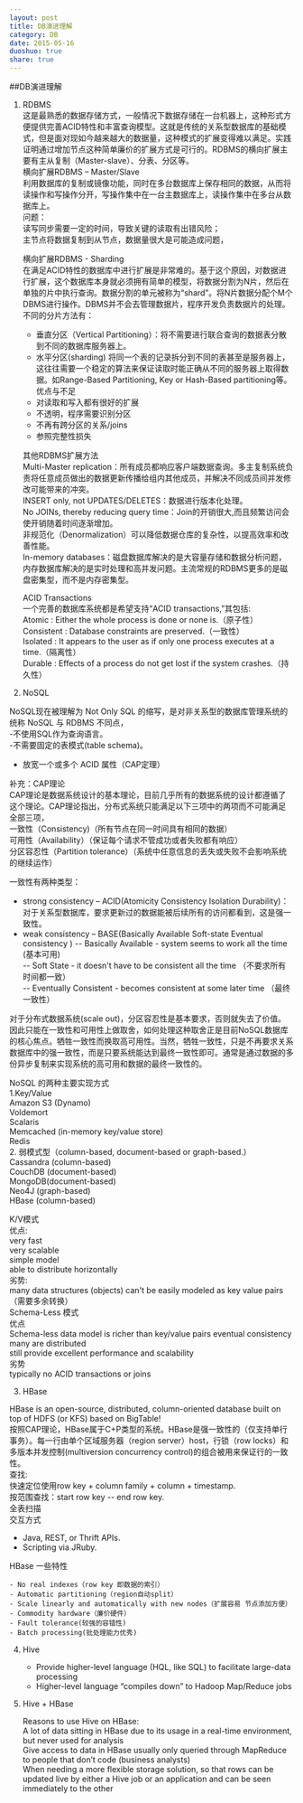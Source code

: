 ```yaml
---
layout: post
title: DB演进理解
category: DB
date: 2015-05-16
duoshuo: true
share: true
---
```

##DB演进理解

1. RDBMS  
这是最熟悉的数据存储方式，一般情况下数据存储在一台机器上，这种形式方便提供完善ACID特性和丰富查询模型。这就是传统的关系型数据库的基础模式，但是面对现如今越来越大的数据量，这种模式的扩展变得难以满足。实践证明通过增加节点这种简单廉价的扩展方式是可行的。RDBMS的横向扩展主要有主从复制（Master-slave）、分表、分区等。   
横向扩展RDBMS – Master/Slave   
利用数据库的复制或镜像功能，同时在多台数据库上保存相同的数据，从而将读操作和写操作分开，写操作集中在一台主数据库上，读操作集中在多台从数据库上。  
问题：  
读写同步需要一定的时间，导致关键的读取有出错风险；  
主节点将数据复制到从节点，数据量很大是可能造成问题，  

	横向扩展RDBMS - Sharding   
	在满足ACID特性的数据库中进行扩展是非常难的。基于这个原因，对数据进行扩展，这个数据库本身就必须拥有简单的模型，将数据分割为N片，然后在单独的片中执行查询。数据分割的单元被称为“shard”。将N片数据分配个M个DBMS进行操作。DBMS并不会去管理数据片，程序开发负责数据片的处理。
	不同的分片方法有：  
	- 垂直分区（Vertical Partitioning）：将不需要进行联合查询的数据表分散到不同的数据库服务器上。  
	- 水平分区(sharding) 将同一个表的记录拆分到不同的表甚至是服务器上，这往往需要一个稳定的算法来保证读取时能正确从不同的服务器上取得数据。如Range-Based Partitioning, Key or Hash-Based partitioning等。  
	优点与不足  
	- 对读取和写入都有很好的扩展  
	- 不透明，程序需要识别分区   
	- 不再有跨分区的关系/joins   
	- 参照完整性损失  
	
	其他RDBMS扩展方法   
	Multi-Master replication：所有成员都响应客户端数据查询。多主复制系统负责将任意成员做出的数据更新传播给组内其他成员，并解决不同成员间并发修改可能带来的冲突。  
	INSERT only, not UPDATES/DELETES：数据进行版本化处理。  
	No JOINs, thereby reducing query time：Join的开销很大,而且频繁访问会使开销随着时间逐渐增加。  
	非规范化（Denormalization）可以降低数据仓库的复杂性，以提高效率和改善性能。  
	In-memory databases：磁盘数据库解决的是大容量存储和数据分析问题，内存数据库解决的是实时处理和高并发问题。主流常规的RDBMS更多的是磁盘密集型，而不是内存密集型。  
	  
	ACID Transactions  
	一个完善的数据库系统都是希望支持“ACID transactions,”其包括:  
	Atomic : Either the whole process is done or none is.（原子性）  
	Consistent : Database constraints are preserved.（一致性）  
	Isolated : It appears to the user as if only one process executes at a time.（隔离性）  
	Durable : Effects of a process do not get lost if the system crashes.（持久性）  


2. NoSQL  

NoSQL现在被理解为 Not Only SQL 的缩写，是对非关系型的数据库管理系统的统称
NoSQL 与 RDBMS 不同点，  
-不使用SQL作为查询语言。  
-不需要固定的表模式(table schema)。  
- 放宽一个或多个 ACID 属性（CAP定理）  

补充：CAP理论  
CAP理论是数据系统设计的基本理论，目前几乎所有的数据系统的设计都遵循了这个理论。CAP理论指出，分布式系统只能满足以下三项中的两项而不可能满足全部三项，  
一致性（Consistency)（所有节点在同一时间具有相同的数据）  
可用性（Availability）（保证每个请求不管成功或者失败都有响应）  
分区容忍性（Partition tolerance）（系统中任意信息的丢失或失败不会影响系统的继续运作） 
 
一致性有两种类型：  
- strong consistency – ACID(Atomicity Consistency Isolation Durability)：对于关系型数据库，要求更新过的数据能被后续所有的访问都看到，这是强一致性。  
- weak consistency – BASE(Basically Available Soft-state Eventual consistency )
-- Basically Available - system seems to work all the time (基本可用)  
-- Soft State - it doesn't have to be consistent all the time （不要求所有时间都一致）  
-- Eventually Consistent - becomes consistent at some later time （最终一致性）  

对于分布式数据系统(scale out)，分区容忍性是基本要求，否则就失去了价值。因此只能在一致性和可用性上做取舍，如何处理这种取舍正是目前NoSQL数据库的核心焦点。牺牲一致性而换取高可用性。当然，牺牲一致性，只是不再要求关系数据库中的强一致性，而是只要系统能达到最终一致性即可。通常是通过数据的多份异步复制来实现系统的高可用和数据的最终一致性的。  
  
  
NoSQL 的两种主要实现方式  
1.Key/Value  
Amazon S3 (Dynamo)  
Voldemort   
Scalaris   
Memcached (in-memory key/value store)  
Redis   
2. 弱模式型（column-based, document-based or graph-based.）  
Cassandra (column-based)  
CouchDB (document-based)  
MongoDB(document-based)   
Neo4J (graph-based)  
HBase (column-based)   
  
K/V模式  
优点:  
very fast  
very scalable  
simple model  
able to distribute horizontally  
劣势:   
 many data structures (objects) can't be easily modeled as key value pairs （需要多余转换）  
Schema-Less 模式  
优点  
Schema-less data model is richer than key/value pairs
eventual consistency  
many are distributed  
still provide excellent performance and scalability  
劣势  
typically no ACID transactions or joins  
  
3. HBase  

HBase is an open-source, distributed, column-oriented database built on top of HDFS (or KFS) based on BigTable!   
按照CAP理论，HBase属于C+P类型的系统。HBase是强一致性的（仅支持单行事务）。每一行由单个区域服务器（region server）host，行锁（row locks）和多版本并发控制(multiversion concurrency control)的组合被用来保证行的一致性。  
查找:  
快速定位使用row key + column family + column + timestamp.  
按范围查找：start row key -- end row key.  
全表扫描  
交互方式  
- Java, REST, or Thrift APIs.  
- Scripting via JRuby.  

HBase 一些特性  

	- No real indexes（row key 即数据的索引）  
	- Automatic partitioning（region自动split）  
	- Scale linearly and automatically with new nodes（扩展容易 节点添加方便）  
	- Commodity hardware（廉价硬件）  
	- Fault tolerance(较强的容错性)  
	- Batch processing(批处理能力优秀)  
	
4. Hive    

	- Provide higher-level language (HQL, like SQL) to facilitate large-data processing
	- Higher-level language “compiles down” to Hadoop Map/Reduce jobs

5. Hive + HBase  

	Reasons to use Hive on HBase:  
	A lot of data sitting in HBase due to its usage in a real-time environment, but never used for analysis  
	Give access to data in HBase usually only queried through MapReduce to people that don’t code (business analysts)  
	When needing a more flexible storage solution, so that rows can be updated live by either a Hive job or an application and can be seen immediately to the other
	  